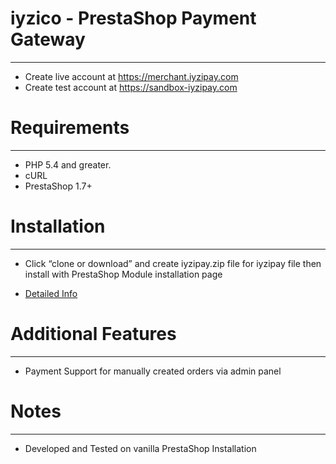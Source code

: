 # iyzico - PrestaShop Payment Gateway
------------
* Create live account at https://merchant.iyzipay.com
* Create test account at https://sandbox-iyzipay.com


# Requirements
------------
* PHP 5.4 and greater.
* cURL
* PrestaShop 1.7+


# Installation
---------------
* Click “clone or download” and create iyzipay.zip file for iyzipay file then install with PrestaShop Module installation page

* <a href="https://dev.iyzipay.com/tr/acik-kaynak/prestashop">Detailed Info</a>

# Additional Features
---------------------
* Payment Support for manually created orders via admin panel

# Notes
---------------
* Developed and Tested on vanilla PrestaShop Installation
